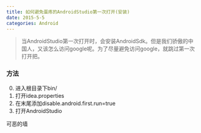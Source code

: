 ```yaml
---
title: 如何避免蛋疼的AndroidStudio第一次打开(安装)
date: 2015-5-5
categories: Android
---
```

>当AndroidStudio第一次打开时，会安装AndroidSdk。但是我们骄傲的中国人，又该怎么访问google呢。为了尽量避免访问google，就跳过第一次打开把。


### 方法

0. 进入根目录下bin/
0. 打开idea.properties
0. 在末尾添加disable.android.first.run=true
0. 打开AndroidStudio

可恶的墙

